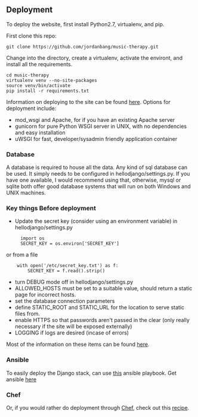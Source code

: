 ## Deployment
To deploy the website, first install Python2.7, virtualenv, and pip.

First clone this repo:

    git clone https://github.com/jordanbang/music-therapy.git

Change into the directory, create a virtualenv, activate the environt, and install all the requirements.

    cd music-therapy
    virtualenv venv --no-site-packages
    source venv/bin/activate
    pip install -r requirements.txt

Information on deploying to the site can be found [here](https://docs.djangoproject.com/en/1.9/howto/deployment/wsgi/).  Options for deployment include:
- mod_wsgi and Apache, for if you have an existing Apache server
- gunicorn for pure Python WSGI server in UNIX, with no dependencies and easy installation
- uWSGI for fast, developer/sysadmin friendly application container

### Database
A database is required to house all the data.  Any kind of sql database can be used.  It simply needs to be configured in hellodjango/settings.py.  If you have one available, I would recommend using that, otherwise, mysql or sqlite both offer good database systems that will run on both Windows and UNIX machines.


### Key things Before deployment
- Update the secret key (consider using an environment variable) in hellodjango/settings.py

        import os
        SECRET_KEY = os.environ['SECRET_KEY']

 or from a file

        with open('/etc/secret_key.txt') as f:
            SECRET_KEY = f.read().strip()
- turn DEBUG mode off in hellodjango/settings.py
- ALLOWED_HOSTS must be set to a suitable value, should return a static page for incorrect hosts.
- set the database connection parameters
- define STATIC_ROOT and STATIC_URL for the location to serve static files from.
- enable HTTPS so that passwords aren't passed in the clear (only really necessary if the site will be exposed externally)
- LOGGING if logs are desired (incase of errors)

Most of the information on these items can be found [here](https://docs.djangoproject.com/en/1.9/howto/deployment/checklist/).


### Ansible

To easily deploy the Django stack, can use [this](https://github.com/jcalazan/ansible-django-stack) ansible playbook.  Get ansible [here](https://www.ansible.com/)


### Chef

Or, if you would rather do deployment through [Chef](https://www.chef.io/chef/), check out this [recipe](https://github.com/poise/application_python).
